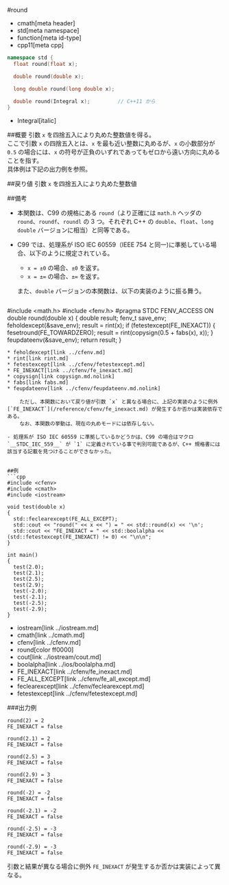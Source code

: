 #round
* cmath[meta header]
* std[meta namespace]
* function[meta id-type]
* cpp11[meta cpp]

```cpp
namespace std {
  float round(float x);

  double round(double x);

  long double round(long double x);

  double round(Integral x);			// C++11 から
}
```
* Integral[italic]

##概要
引数 `x` を四捨五入により丸めた整数値を得る。  
ここで引数 `x` の四捨五入とは、`x` を最も近い整数に丸めるが、`x` の小数部分が `0.5` の場合には、`x` の符号が正負のいずれであってもゼロから遠い方向に丸めることを指す。  
具体例は下記の出力例を参照。


##戻り値
引数 `x` を四捨五入により丸めた整数値


##備考
- 本関数は、C99 の規格にある `round`（より正確には `math.h` ヘッダの `round`、`roundf`、`roundl` の 3 つ。それぞれ C++ の `double`、`float`、`long double` バージョンに相当）と同等である。
- C99 では、処理系が ISO IEC 60559（IEEE 754 と同一)に準拠している場合、以下のように規定されている。  

	- `x = ±0` の場合、`±0` を返す。
	- `x = ±∞` の場合、`±∞` を返す。

	また、`double` バージョンの本関数は、以下の実装のように振る舞う。

	```c
#include <math.h>
#include <fenv.h>
#pragma STDC FENV_ACCESS ON
double round(double x)
{
  double result;
  fenv_t save_env;
  feholdexcept(&save_env);
  result = rint(x);
  if (fetestexcept(FE_INEXACT)) {
    fesetround(FE_TOWARDZERO);
    result = rint(copysign(0.5 + fabs(x), x));
  }
  feupdateenv(&save_env);
  return result;
}
```
* feholdexcept[link ../cfenv.md]
* rint[link rint.md]
* fetestexcept[link ../cfenv/fetestexcept.md]
* FE_INEXACT[link ../cfenv/fe_inexact.md]
* copysign[link copysign.md.nolink]
* fabs[link fabs.md]
* feupdateenv[link ../cfenv/feupdateenv.md.nolink]

	ただし、本関数において戻り値が引数 `x` と異なる場合に、上記の実装のように例外 [`FE_INEXACT`](/reference/cfenv/fe_inexact.md) が発生するか否かは実装依存である。  
	なお、本関数の挙動は、現在の丸めモードには依存しない。

- 処理系が ISO IEC 60559 に準拠しているかどうかは、C99 の場合はマクロ `__STDC_IEC_559__` が `1` に定義されている事で判別可能であるが、C++ 規格書には該当する記載を見つけることができなかった。


##例
```cpp
#include <cfenv>
#include <cmath>
#include <iostream>

void test(double x)
{
  std::feclearexcept(FE_ALL_EXCEPT);
  std::cout << "round(" << x << ") = " << std::round(x) << '\n';
  std::cout << "FE_INEXACT = " << std::boolalpha << (std::fetestexcept(FE_INEXACT) != 0) << "\n\n";
}

int main()
{
  test(2.0);
  test(2.1);
  test(2.5);
  test(2.9);
  test(-2.0);
  test(-2.1);
  test(-2.5);
  test(-2.9);
}
```
* iostream[link ../iostream.md]
* cmath[link ../cmath.md]
* cfenv[link ../cfenv.md]
* round[color ff0000]
* cout[link ../iostream/cout.md]
* boolalpha[link ../ios/boolalpha.md]
* FE_INEXACT[link ../cfenv/fe_inexact.md]
* FE_ALL_EXCEPT[link ../cfenv/fe_all_except.md]
* feclearexcept[link ../cfenv/feclearexcept.md]
* fetestexcept[link ../cfenv/fetestexcept.md]

###出力例
```
round(2) = 2
FE_INEXACT = false

round(2.1) = 2
FE_INEXACT = false

round(2.5) = 3
FE_INEXACT = false

round(2.9) = 3
FE_INEXACT = false

round(-2) = -2
FE_INEXACT = false

round(-2.1) = -2
FE_INEXACT = false

round(-2.5) = -3
FE_INEXACT = false

round(-2.9) = -3
FE_INEXACT = false

```

引数と結果が異なる場合に例外 `FE_INEXACT` が発生するか否かは実装によって異なる。
